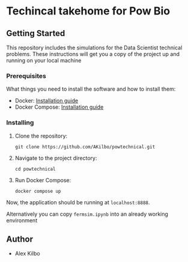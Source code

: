 # Techincal takehome for Pow Bio

## Getting Started

This repository includes the simulations for the Data Scientist technical problems. These instructions will get you a copy of the project up and running on your local machine

### Prerequisites

What things you need to install the software and how to install them:

- Docker: [Installation guide](https://docs.docker.com/get-docker/)
- Docker Compose: [Installation guide](https://docs.docker.com/compose/install/)

### Installing

1. Clone the repository:
    ```
    git clone https://github.com/AKilbo/powtechnical.git
    ```

2. Navigate to the project directory:
    ```
    cd powtechnical
    ```

3. Run Docker Compose:
    ```
    docker compose up
    ```

Now, the application should be running at `localhost:8888`.

Alternatively you can copy `fermsim.ipynb` into an already working environment

## Author

- Alex Kilbo

